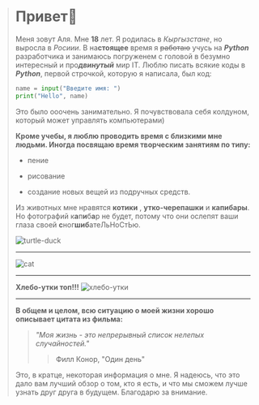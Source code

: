 ># Привет🙂
>
>Меня зовут Аля. Мне **18** лет. Я родилась в _Кыргызстане_, но выросла в _Росиии_. В на**стоящее** время я ~~работаю~~  учусь на ***Python*** разработчика и занимаюсь погруженем с головой в безумно интересный и про***двинутый*** мир IT. Люблю писать всякие коды в ***Python***, первой строчкой, которую я написала, был код: 
>```python
> name = input("Введите имя: ")
> print("Hello", name)
>```
>Это было оooчень занимательно. Я почувствовала себя  колдуном, который может управлять компьютерами)
>
>
>**Кроме учебы, я люблю проводить время с близкими мне людьми. Иногда посвящаю время творческим занятиям по типу:** 
>- пение
>+ рисование
>* создание новых вещей из подручных средств.
>
>Из животных мне нравятся **котики** , __утко-черепашки__ и **капибары**. Но фотографий к**а**п**и**б**а**р не будет, потому что они ослепят ваши глаза своей **с**ног**шиб**атеЛьНоСтЬю. 
>
>
>![turtle-duck](https://sun9-30.userapi.com/impg/DT44YI7_dTYlgF2s3ZT_eqIKSjPdElQShhHwXw/E1s1tQo7CLM.jpg?size=604x456&quality=95&sign=192293706cc2a12633f64c630a53812b&type=album)
>
>---
>
>![cat](https://avatars.mds.yandex.net/i?id=b53c6bf6e1978c2750fb616198bc9a9c76190b64-6948927-images-thumbs&n=13)
>
>---
>
> **Хлебо-утки топ!!!** 
>![хлебо-утки](https://avatars.mds.yandex.net/i?id=8479da9f3d0c2645cd59f19e147b9fbf717d9d9b-7001681-images-thumbs&n=13)
>
>---
> **В общем и целом, всю ситуацию о моей жизни хорошо описывает цитата из фильма:** 
>>  _"Моя жизнь - это непрерывный список нелепых случайностей."_ 
>>> Филл Конор, "Один день"
>
>
>Это, в кратце, некоторая информация о мне. Я надеюсь, что это дало вам лучший обзор о том, кто я есть, и что мы сможем лучше узнать друг друга в будущем. Благодарю за внимание.